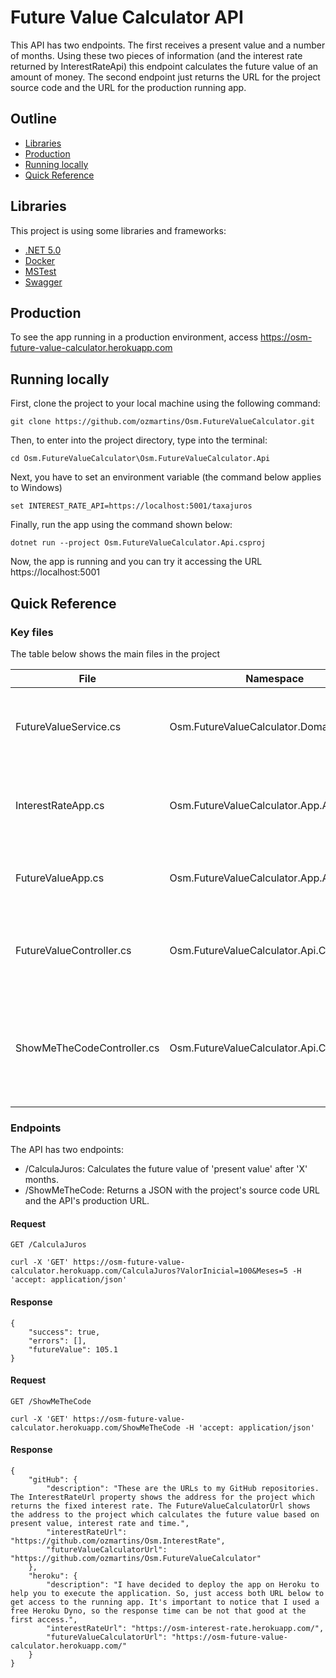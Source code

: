 # Future Value Calculator API

This API has two endpoints. The first receives a present value and a number of months. Using these two pieces of information (and the interest rate returned by InterestRateApi) this endpoint calculates the future value of an amount of money. The second endpoint just returns the URL for the project source code and the URL for the production running app.

## Outline

 - [Libraries](#libraries)
 - [Production](#production)
 - [Running locally](#running-locally)
 - [Quick Reference](#quick-reference)

## Libraries

This project is using some libraries and frameworks:

 - [.NET 5.0](https://dotnet.microsoft.com/en-us/download/dotnet/5.0)
 - [Docker](https://docs.docker.com/)
 - [MSTest](https://docs.microsoft.com/en-us/dotnet/api/microsoft.visualstudio.testtools.unittesting?view=visualstudiosdk-2022)
 - [Swagger](https://swagger.io/)

## Production

To see the app running in a production environment, access https://osm-future-value-calculator.herokuapp.com

## Running locally

First, clone the project to your local machine using the following command:

```
git clone https://github.com/ozmartins/Osm.FutureValueCalculator.git
```

Then, to enter into the project directory, type into the terminal:

```
cd Osm.FutureValueCalculator\Osm.FutureValueCalculator.Api
```

Next, you have to set an environment variable (the command below applies to Windows)

```
set INTEREST_RATE_API=https://localhost:5001/taxajuros
```

Finally, run the app using the command shown below:

```
dotnet run --project Osm.FutureValueCalculator.Api.csproj
```

Now, the app is running and you can try it accessing the URL https://localhost:5001

## Quick Reference

### Key files

The table below shows the main files in the project

|File|Namespace|Comment|
| ------ | ------ | ----- |
|FutureValueService.cs|Osm.FutureValueCalculator.Domain.Services|A class that encapsulates the whole logic for future value calculation.|
|InterestRateApp.cs|Osm.FutureValueCalculator.App.Apps|A class that accesses InteresRateApi to retrieve the interest rate value.|
|FutureValueApp.cs|Osm.FutureValueCalculator.App.Apps|A class that coordinates the future value calculation.|
|FutureValueController.cs|Osm.FutureValueCalculator.Api.Controllers|A controller which exposes the service to the external world.|
|ShowMeTheCodeController.cs|Osm.FutureValueCalculator.Api.Controllers|A controller that returns the addresses to access the project source code and the project production environment.|

### Endpoints

The API has two endpoints: 
- /CalculaJuros: Calculates the future value of 'present value' after 'X' months.
- /ShowMeTheCode: Returns a JSON with the project's source code URL and the API's production URL.

#### Request 

`GET /CalculaJuros`

    curl -X 'GET' https://osm-future-value-calculator.herokuapp.com/CalculaJuros?ValorInicial=100&Meses=5 -H 'accept: application/json'

#### Response
    {
        "success": true,
        "errors": [],
        "futureValue": 105.1
    }

#### Request 

`GET /ShowMeTheCode`

    curl -X 'GET' https://osm-future-value-calculator.herokuapp.com/ShowMeTheCode -H 'accept: application/json'

#### Response
    {
        "gitHub": {
            "description": "These are the URLs to my GitHub repositories. The InterestRateUrl property shows the address for the project which returns the fixed interest rate. The FutureValueCalculatorUrl shows the address to the project which calculates the future value based on present value, interest rate and time.",
            "interestRateUrl": "https://github.com/ozmartins/Osm.InterestRate",
            "futureValueCalculatorUrl": "https://github.com/ozmartins/Osm.FutureValueCalculator"
        },
        "heroku": {
            "description": "I have decided to deploy the app on Heroku to help you to execute the application. So, just access both URL below to get access to the running app. It's important to notice that I used a free Heroku Dyno, so the response time can be not that good at the first access.",
            "interestRateUrl": "https://osm-interest-rate.herokuapp.com/",
            "futureValueCalculatorUrl": "https://osm-future-value-calculator.herokuapp.com/"
        }
    }
